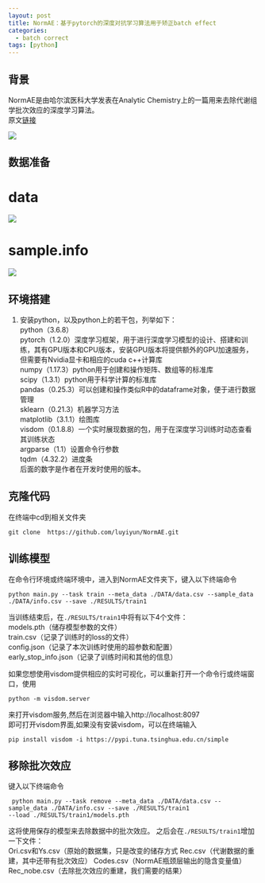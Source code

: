 ```yaml
---
layout: post
title: NormAE：基于pytorch的深度对抗学习算法用于矫正batch effect
categories:
  - batch correct
tags: [python]
---
```


## 背景
NormAE是由哈尔滨医科大学发表在Analytic Chemistry上的一篇用来去除代谢组学批次效应的深度学习算法。  
原文[链接](https://pubs.acs.org/doi/full/10.1021/acs.analchem.9b05460)

![](https://pubs.acs.org/na101/home/literatum/publisher/achs/journals/content/ancham/2020/ancham.2020.92.issue-7/acs.analchem.9b05460/20200331/images/medium/ac9b05460_0004.gif)  

## 数据准备  

# data
![](https://pic2.zhimg.com/80/v2-e9d097d05a0968f50473f880e241aa15_1440w.jpg)  

# sample.info
![](https://pic4.zhimg.com/80/v2-885c879d1e9d8f9ad2e70b5b69e1a9b7_1440w.jpg)  


## 环境搭建
 1. 安装python，以及python上的若干包，列举如下：  
            python（3.6.8）  
            pytorch（1.2.0）深度学习框架，用于进行深度学习模型的设计、搭建和训练，其有GPU版本和CPU版本，安装GPU版本将提供额外的GPU加速服务，但需要有Nvidia显卡和相应的cuda c++计算库  
            numpy（1.17.3）python用于创建和操作矩阵、数组等的标准库  
            scipy（1.3.1）python用于科学计算的标准库  
            pandas（0.25.3）可以创建和操作类似R中的dataframe对象，便于进行数据管理  
            sklearn（0.21.3）机器学习方法  
            matplotlib（3.1.1）绘图库  
            visdom（0.1.8.8）一个实时展现数据的包，用于在深度学习训练时动态查看其训练状态  
            argparse（1.1）设置命令行参数  
            tqdm（4.32.2）进度条  
            后面的数字是作者在开发时使用的版本。

## 克隆代码
在终端中cd到相关文件夹
 ``` 
 git clone  https://github.com/luyiyun/NormAE.git
 ```
 
## 训练模型
 在命令行环境或终端环境中，进入到NormAE文件夹下，键入以下终端命令  
 ```
 python main.py --task train --meta_data ./DATA/data.csv --sample_data ./DATA/info.csv --save ./RESULTS/train1
 ```   
 当训练结束后，在`./RESULTS/train1`中将有以下4个文件：  
             models.pth（储存模型参数的文件）   
             train.csv（记录了训练时的loss的文件）  
             config.json（记录了本次训练时使用的超参数和配置）  
             early_stop_info.json（记录了训练时间和其他的信息）  
             
  如果您想使用visdom提供相应的实时可视化，可以重新打开一个命令行或终端窗口，使用  
  ```
  python -m visdom.server
  ```
  来打开visdom服务,然后在浏览器中输入http://localhost:8097  
  即可打开visdom界面,如果没有安装visdom，可以在终端输入
  ```
  pip install visdom -i https://pypi.tuna.tsinghua.edu.cn/simple
  ```

## 移除批次效应
键入以下终端命令  
```
 python main.py --task remove --meta_data ./DATA/data.csv --sample_data ./DATA/info.csv --save ./RESULTS/train1
--load ./RESULTS/train1/models.pth
```
  这将使用保存的模型来去除数据中的批次效应。  之后会在`./RESULTS/train1`增加一下文件：  
             Ori.csv和Ys.csv（原始的数据集，只是改变的储存方式    Rec.csv（代谢数据的重建，其中还带有批次效应）    Codes.csv（NormAE瓶颈层输出的隐含变量值）  
Rec_nobe.csv（去除批次效应的重建，我们需要的结果）




